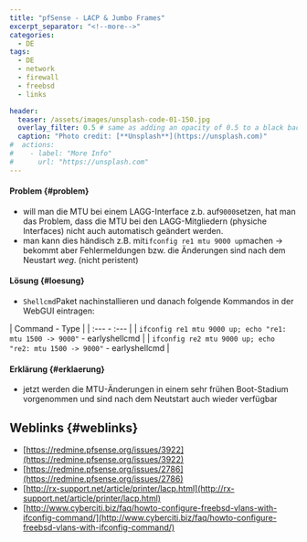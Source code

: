 ```yaml
---
title: "pfSense - LACP & Jumbo Frames"
excerpt_separator: "<!--more-->"
categories:
  - DE
tags:
  - DE
  - network
  - firewall
  - freebsd
  - links

header:
  teaser: /assets/images/unsplash-code-01-150.jpg
  overlay_filter: 0.5 # same as adding an opacity of 0.5 to a black background
  caption: "Photo credit: [**Unsplash**](https://unsplash.com)"
#  actions:
#    - label: "More Info"
#      url: "https://unsplash.com"
---
```


#### Problem {#problem}

* will man die MTU bei einem LAGG-Interface z.b. auf`9000`setzen, hat man das Problem, dass die MTU bei den LAGG-Mitgliedern (physiche Interfaces) nicht auch automatisch geändert werden.
* man kann dies händisch z.B. mit`ifconfig re1 mtu 9000 up`machen → bekommt aber Fehlermeldungen bzw. die Änderungen sind nach dem Neustart _weg_. (nicht peristent)

#### Lösung {#loesung}
<!--more-->
* `Shellcmd`Paket nachinstallieren und danach folgende Kommandos in der WebGUI eintragen:


| Command - Type |
| :--- - :--- |
| `ifconfig re1 mtu 9000 up; echo "re1: mtu 1500 -> 9000"` - earlyshellcmd |
| `ifconfig re2 mtu 9000 up; echo "re2: mtu 1500 -> 9000"` - earlyshellcmd |



#### Erklärung {#erklaerung}

* jetzt werden die MTU-Änderungen in einem sehr frühen Boot-Stadium vorgenommen und sind nach dem Neutstart auch wieder verfügbar

## Weblinks {#weblinks}

* [https://redmine.pfsense.org/issues/3922](https://redmine.pfsense.org/issues/3922)
* [https://redmine.pfsense.org/issues/2786](https://redmine.pfsense.org/issues/2786)
* [http://rx-support.net/article/printer/lacp.html](http://rx-support.net/article/printer/lacp.html)
* [http://www.cyberciti.biz/faq/howto-configure-freebsd-vlans-with-ifconfig-command/](http://www.cyberciti.biz/faq/howto-configure-freebsd-vlans-with-ifconfig-command/)



